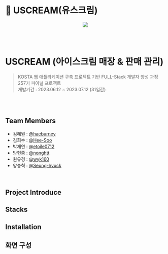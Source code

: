 # 🍧 USCREAM(유스크림)
<p align="center"><img src="https://github.com/nonghtt/final_uscream_vue/assets/76997276/71119b6c-78fc-4c92-b86a-da469aee166f"></p>

<br/><br/>

# USCREAM (아이스크림 매장 & 판매 관리)
>KOSTA 웹 애플리케이션 구축 프로젝트 기반 FULL-Stack 개발자 양성 과정 257기 파이널 프로젝트 <br/>
>개발기간 : 2023.06.12 ~ 2023.07.12 (31일간)

<br/><br/>

## Team Members 
- 김혜원 : <a href="https://github.com/haeburney">@haeburney</a>
- 김희수 : <a href="https://github.com/Hee-Soo">@Hee-Soo</a>
- 박재연 : <a href="https://github.com/etoile0712">@etoile0712</a>
- 방현중 : <a href="https://github.com/nonghtt">@nonghtt</a>
- 원유경 : <a href="https://github.com/wyk160">@wyk160</a>
- 양승혁 : <a href="https://github.com/Seung-hyuck">@Seung-hyuck</a><br/><br/><br/>



## Project Introduce

## Stacks

## Installation

## 화면 구성 







